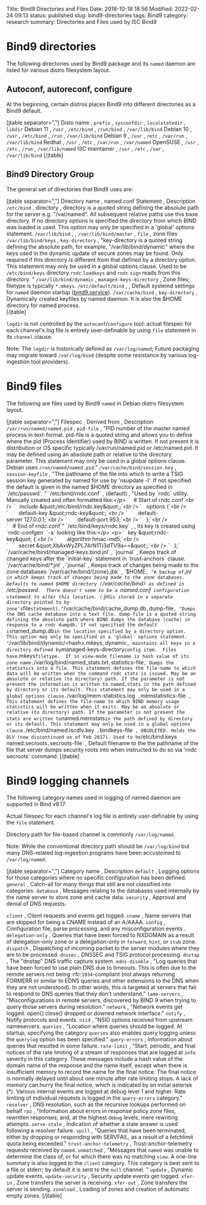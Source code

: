 Title: Bind9 Directories and Files
Date: 2018-10-18 18:56
Modified: 2022-02-24 09:13
status: published
slug: bind9-directories
tags: Bind9
category: research
summary: Directories and Files used by ISC Bind9

Bind9 directories
=================

The following directories used by Bind9 package and its `named` daemon are listed for various distro filesystem layout.

Autoconf, autoreconf, configure
-------------------------------
At the beginning, certain distros places Bind9 into different directories as a Bind9 default.

[jtable separator=","]
Disto name , `prefix` , `sysconfdir` , `localstatedir` , `libdir`
Debian 11 , `/usr` , `/etc/bind` , `/run/bind` , `/var/lib/bind`
Debian 10 , `/usr` , `/etc/bind` , `/run` , `/var/lib/bind`
Debian 9 , `/usr` , `/etc` , `/var/run` , `/var/lib/bind`
Redhat , `/usr` , `/etc` , `/var/run` , `/var/named`
OpenSUSE , `/usr` , `/etc` , `/run` , `/var/lib/named`
ISC maintainer , `/usr` , `/etc` , `/var` , `/var/lib/bind`
[/jtable]

Bind9 Directory Group
---------------------
The general set of directories that Bind9 uses are:


[jtable separator=","]
Directory name , named.conf Statement , Description
`/etc/bind` , directory , directory is a quoted string defining the absolute path for the server e.g. &quot;/var/named&quot;. All subsequent relative paths use this base directory. If no directory options is specified the directory from which BIND was loaded is used. This option may only be specified in a 'global' options statement.
`/var/lib/bind` ,  ,
`/var/lib/bind/master` , `file` , zone files
`/var/lib/bind/keys` , `key-directory` , "key-directory is a quoted string defining the absolute path, for example, &quot;/var/lib/bind/dynamic&quot; where the keys used in the dynamic update of secure zones may be found. Only required if this directory is different from that defined by a directory option. This statement may only be used in a global options clause. Used to be `/etc/bind/keys` directory.`rndc` `loadkeys` and `rndc` `sign` reads from this directory. "
`/var/lib/bind/dynamic` , `managed-keys-directory` , Zone files; filetype is typically `*.mkeys`.
`/etc/default/bind` ,  , Default systemd settings for `named` daemon startup (<a href="bind9.service" class="uri" title="wikilink">bind9.service</a>). 
`/var/cache/bind` , `key-directory` , Dynamically created keyfiles by named daemon.  It is also the $HOME directory for named process.  
[/jtable]

`logdir` is not controlled by the `autoconf`/`configure` tool: actual filespec for each channel's log file is entirely user-definable by using `file` statement in its `channel` clause.

Note: The `logdir` is historically defined as `/var/log/named`; Future packaging may migrate toward `/var/log/bind` (despite some resistance by various log-ingestion tool providers).



Bind9 files
===========
The following are files used by Bind9 `named` in Debian distro filesystem
layout.

[jtable separator=","]
Filespec , Derived from , Description
`/var/run/named/named.pid` , `pid-file` , "PID number of the master named process in text-format. pid-file is a quoted string and allows you to define where the pid (Process Identifier) used by BIND is written. If not present it is distribution or OS specific typically /var/run/named.pid or /etc/named.pid. It may be defined using an absolute path or relative to the directory parameter. This statement may only be used in a global options clause. Debian uses `/run/named/named.pid`."
`/var/cache/bind/session.key` , `session-keyfile` , "The pathname of the file into which to write a TSIG session key generated by named for use by 'nsupdate -l'.  If not specified the default is given in the named $HOME directory as specified in `/etc/passwd`.  "
`/etc/bind/rndc.conf` , (default)  , "Used by `rndc` utility. Manually created and often formatted like:</p> `   # Start of rndc.conf`<br /> `   include &quot;/etc/bind/rndc.key&quot;;`<br /> `   options {`<br /> `       default-key &quot;rndc-key&quot;;`<br /> `       default-server 127.0.0.1;`<br /> `       default-port 953;`<br /> `   };`<br /> `   # End of rndc.conf`"
`/etc/bind/keys/rndc.key` ,  , its key is created using `rndc-confgen` `-a` looking like this:</p> <p>`   key &quot;rndc-key&quot; {`<br /> `       algorithm hmac-md5;`<br /> `       secret &quot;XbAxWyZPL74rN1Ti3dTV9a==&quot;;`<br /> `   };`
`/var/cache/bind/managed-keys.bind.jnl` , `journal` , Keeps track of changed keys after the `initial-key` statement in `trust-anchors` clause.
`/var/cache/bind/*.jnl` , `journal` , Keeps track of changes being made to the zone databases
`/var/cache/bind/{zone}.jbk` , `$HOME` , "A backup of `*.jnl`  in which keeps track of changes being made to the zone databases. Defaults to named $HOME directory (`/var/cache/bind`) as defined in `/etc/passwd`.  There doesn't seem to be a `named.conf` configuration statement to alter this location. (`*.jnl` is stored in a separate directory pointed to by zone's `file` statement)."
`/var/cache/bind/cache\_dump.db` , `dump-file` , "Dumps the DNS cache database into a text file. dump-file is a quoted string defining the absolute path where BIND dumps the database (cache) in response to a rndc dumpdb. If not specified the default is `named_dump.db` in the location specified by a directory option. This option may only be specified in a 'global' options statement. "
`/var/lib/bind/dynamic/\<hash\>.mkeys` , `dynamic` , maintains all keys in a directory defined by `managed-keys-directory` config item.  Files have `.mkeys` filetype.  If in view-mode filename is hash value of its zone name.
`/var/log/bind/named\_stats.txt` , `statistics-file` , Dumps the statistics into a file. This statement defines the file-name to which data will be written when the command rndc stats is issued. May be an absolute or relative (to directory) path. If the parameter is not present the information is written to named.stats in the path defined by directory or its default. This statement may only be used in a global options clause.
`/var/log/mem-statistics.log`  , `memstatistics-file`  , This statement defines the file-name to which BIND memory usage statistics will be written when it exits. May be an absolute or relative (to directory) path. If the parameter is not present the stats are written to `named.memstats` in the path defined by directory or its default. This statement may only be used in a global options clause.
`/etc/bind/named.iscdlv.key`  , `bindkeys-file`  , OBSOLETED. Holds the DLV (now discontinued as of Feb 2017). Used to be `/etc/bind.keys`
`named.secroots` , `secroots-file` , Default filename to the the pathname of the file that server dumps security roots into when instructed to do so via 'rndc secroots' command.
[/jtable]


Bind9 logging channels
======================
The following category names used in logging of named daemon are supported in Bind v9.17.

Actual filespec for each channel's log file is entirely user-definable by using the `file` statement.

Directory path for file-based channel is commonly `/var/log/named`.  

Note: While the conventional directory path should be `/var/log/bind` but many DNS-related log-ingestion programs have been accustomed to `/var/log/named`.

[jtable separator=","]
Category name  , Description
`default`  , Logging options for those categories where no specific configuration has been defined.
`general`  , Catch-all for many things that still are not classified into categories.
`database`  , Messages relating to the databases used internally by the name server to store zone and cache data.
`security`  , Approval and denial of DNS requests.

`client`  , Client requests and events get logged.
`cname`  ,  Name servers that are skipped for being a CNAME instead of an A/AAAA.
`config`  , Configuration file, parse processing, and any misconfiguration events .
`delegation-only` , Queries that have been forced to NXDOMAIN as a result of delegation-only zone or a delegation-only in `forward`, `hint`, or `stub` zone. 
`dispatch` , Dispatching of incoming packet to the server modules where they are to be processed.
`dnssec` , DNSSEC and TSIG protocol processing.
`dnstap` , The "dnstap" DNS traffic capture system.
`edns-disable` , "Log queries that have been forced to use plain DNS due to timeouts. This is often due to the remote servers not being :rfc:`1034`-compliant (not always returning FORMERR or similar to EDNS queries and other extensions to the DNS when they are not understood). In other words, this is targeted at servers that fail to respond to DNS queries that they don't understand."
`lame-servers` , "Misconfigurations in remote servers, discovered by BIND 9 when trying to query those servers during resolution."
`network` , "Network events get logged. open() close() dropped or downed network interface."
`notify` , Notify protocols and events.
`nsid` , "NSID options received from upstream nameservers.
`queries` , "Location where queries should be logged.  At startup, specifying the category `queries` also enables query logging unless the `querylog` option has been specified."
`query-errors` , Information about queries that resulted in some failure.
`rate-limit` , "Start, periodic, and final notices of the rate limiting of a stream of responses that are logged at `info` severity in this category. These messages include a hash value of the domain name of the response and the name itself, except when there is insufficient memory to record the name for the final notice. The final notice is normally delayed until about one minute after rate limiting stops. A lack of memory can hurry the final notice, which is indicated by an initial asterisk (\*). Various internal events are logged at debug level 1 and higher.  Rate limiting of individual requests is logged in the `query-errors` category."
`resolver` , DNS resolution, such as the recursive lookups performed on behalf
`rpz` , "Information about errors in response policy zone files, rewritten responses, and, at the highest `debug` levels, mere rewriting attempts.
`serve-stale` , Indication of whether a stale answer is used following a resolver failure.
`spill` , "Queries that have been terminated, either by dropping or responding with SERVFAIL, as a result of a fetchlimit quota being exceeded."
`trust-anchor-telemetry` , Trust-anchor-telemetry requests received by `named`.
`unmatched`  , "Messages that `named` was unable to determine the class of, or for which there was no matching `view`. A one-line summary is also logged to the `client` category. This category is best sent to a file or stderr; by default it is sent to the `null` channel. "
`update`  , Dynamic update events.
`update-security`  , Security update events get logged.
`xfer-in`  , Zone transfers the server is receiving.
`xfer-out`  , Zone transfers the server is sending.
`zoneload`  , Loading of zones and creation of automatic empty zones.
[/jtable]
